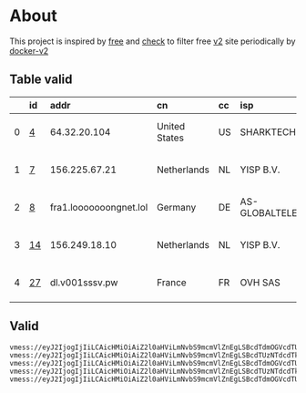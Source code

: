 
# About

This project is inspired by [free](https://github.com/freefq/free) and [check](https://github.com/yeahwu/check) to filter free [v2](https://github.com/v2fly/v2ray-core) site periodically by [docker-v2](https://hub.docker.com/r/v2ray/official)

    

## Table valid
|    | id                   | addr                   | cn            | cc   | isp               | ip             | chatgpt          |
|---:|:---------------------|:-----------------------|:--------------|:-----|:------------------|:---------------|:-----------------|
|  0 | [4](config/4.json)   | 64.32.20.104           | United States | US   | SHARKTECH         | 64.32.0.58     | Yes (Region: US) |
|  1 | [7](config/7.json)   | 156.225.67.21          | Netherlands   | NL   | YISP B.V.         | 154.84.1.194   | Yes (Region: NL) |
|  2 | [8](config/8.json)   | fra1.looooooongnet.lol | Germany       | DE   | AS-GLOBALTELEHOST | 193.108.118.34 | Yes (Region: DE) |
|  3 | [14](config/14.json) | 156.249.18.10          | Netherlands   | NL   | YISP B.V.         | 154.84.1.40    | Yes (Region: NL) |
|  4 | [27](config/27.json) | dl.v001sssv.pw         | France        | FR   | OVH SAS           | 51.77.213.73   | Yes (Region: FR) |

## Valid
```
vmess://eyJ2IjogIjIiLCAicHMiOiAiZ2l0aHViLmNvbS9mcmVlZnEgLSBcdTdmOGVcdTU2ZmRcdTUyYTBcdTUyMjlcdTc5OGZcdTVjM2NcdTRlOWFcdTVkZGVcdTZkMWJcdTY3NDlcdTc3ZjZTaGFya3RlY2hcdTY1NzBcdTYzNmVcdTRlMmRcdTVmYzMgNCIsICJhZGQiOiAiNjQuMzIuMjAuMTA0IiwgInBvcnQiOiAiNDAwMzkiLCAiaWQiOiAiYzFiYWQ5YTYtMTQ4Mi00OTQxLWEwYzQtZTg1ZjNjYmJjYjVhIiwgImFpZCI6ICI2NCIsICJzY3kiOiAiYXV0byIsICJuZXQiOiAidGNwIiwgInR5cGUiOiAibm9uZSIsICJob3N0IjogIiIsICJwYXRoIjogIiIsICJ0bHMiOiAiIiwgInNuaSI6ICIiLCAiYWxwbiI6ICIifQ==
vmess://eyJ2IjogIjIiLCAicHMiOiAiZ2l0aHViLmNvbS9mcmVlZnEgLSBcdTUzNTdcdTk3NWUgIDciLCAiYWRkIjogIjE1Ni4yMjUuNjcuMjEiLCAicG9ydCI6ICI0NTA0NCIsICJpZCI6ICJhN2ZhOGYxNC00ZmI2LTQyODAtOTAwNS1kNmJiZTk5YzVkYTkiLCAiYWlkIjogIjY0IiwgInNjeSI6ICJhdXRvIiwgIm5ldCI6ICJ0Y3AiLCAidHlwZSI6ICJub25lIiwgImhvc3QiOiAiIiwgInBhdGgiOiAiIiwgInRscyI6ICIiLCAic25pIjogIiIsICJhbHBuIjogIiJ9
vmess://eyJ2IjogIjIiLCAicHMiOiAiZ2l0aHViLmNvbS9mcmVlZnEgLSBcdTdmOGVcdTU2ZmRDbG91ZEZsYXJlXHU4MjgyXHU3MGI5IDgiLCAiYWRkIjogImZyYTEubG9vb29vb29uZ25ldC5sb2wiLCAicG9ydCI6ICI0NDMiLCAiaWQiOiAiNDU1OWU5NWEtNzMyNi00Y2I1LTg3ZGMtYWY1NjUxMDI1NjY5IiwgImFpZCI6ICIwIiwgInNjeSI6ICJhdXRvIiwgIm5ldCI6ICJ3cyIsICJ0eXBlIjogIm5vbmUiLCAiaG9zdCI6ICJmcmExLmxvb29vb29vbmduZXQubG9sIiwgInBhdGgiOiAiLyIsICJ0bHMiOiAidGxzIiwgInNuaSI6ICIiLCAiYWxwbiI6ICIifQ==
vmess://eyJ2IjogIjIiLCAicHMiOiAiZ2l0aHViLmNvbS9mcmVlZnEgLSBcdTUzNTdcdTk3NWVcdThjNmFcdTc2N2JcdTc3MDFcdTdlYTZcdTdmZjBcdTUxODVcdTY1YWZcdTU4MjFDbG91ZGlubm92YXRpb25cdTY1NzBcdTYzNmVcdTRlMmRcdTVmYzMgMTQiLCAiYWRkIjogIjE1Ni4yNDkuMTguMTAiLCAicG9ydCI6ICI0Nzg1MiIsICJpZCI6ICI1YTRkNjlhZC0yMGE5LTQ5NDEtYjIyMy04N2JiZDA5ZjVmNTIiLCAiYWlkIjogIjY0IiwgInNjeSI6ICJhdXRvIiwgIm5ldCI6ICJ0Y3AiLCAidHlwZSI6ICJub25lIiwgImhvc3QiOiAiIiwgInBhdGgiOiAiIiwgInRscyI6ICIiLCAic25pIjogIiIsICJhbHBuIjogIiJ9
vmess://eyJ2IjogIjIiLCAicHMiOiAiZ2l0aHViLmNvbS9mcmVlZnEgLSBcdTdmOGVcdTU2ZmRDbG91ZEZsYXJlXHU4MjgyXHU3MGI5IDI3IiwgImFkZCI6ICJkbC52MDAxc3Nzdi5wdyIsICJwb3J0IjogIjgwIiwgImlkIjogImE0YmI3ZjkzLWNlZTYtNDNkNy1iMmRkLWZhOWM3MGI4ODIzMyIsICJhaWQiOiAiMCIsICJzY3kiOiAiYXV0byIsICJuZXQiOiAid3MiLCAidHlwZSI6ICJub25lIiwgImhvc3QiOiAiZGwudjAwMXNzc3YucHciLCAicGF0aCI6ICIvIiwgInRscyI6ICIiLCAic25pIjogIiIsICJhbHBuIjogIiJ9
```

